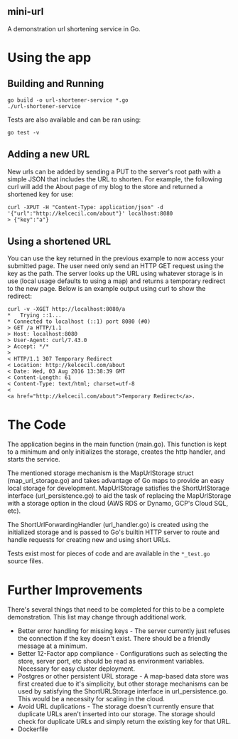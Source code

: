 mini-url
--------

A demonstration url shortening service in Go.

# Using the app

## Building and Running

```
go build -o url-shortener-service *.go
./url-shortener-service
```

Tests are also available and can be ran using:

```
go test -v
```

## Adding a new URL

New urls can be added by sending a PUT to the server's root path with a simple JSON that includes the URL to shorten. For example, the following curl will add the About page of my blog to the store and returned a shortened key for use:

```
curl -XPUT -H "Content-Type: application/json" -d '{"url":"http://kelcecil.com/about"}' localhost:8080
> {"key":"a"}
```

## Using a shortened URL

You can use the key returned in the previous example to now access your submitted page. The user need only send an HTTP GET request using the key as the path. The server looks up the URL using whatever storage is in use (local usage defaults to using a map) and returns a temporary redirect to the new page. Below is an example output using curl to show the redirect:

```
curl -v -XGET http://localhost:8080/a
*   Trying ::1...
* Connected to localhost (::1) port 8080 (#0)
> GET /a HTTP/1.1
> Host: localhost:8080
> User-Agent: curl/7.43.0
> Accept: */*
>
< HTTP/1.1 307 Temporary Redirect
< Location: http://kelcecil.com/about
< Date: Wed, 03 Aug 2016 13:38:39 GMT
< Content-Length: 61
< Content-Type: text/html; charset=utf-8
<
<a href="http://kelcecil.com/about">Temporary Redirect</a>.
```

# The Code

The application begins in the main function (main.go). This function is kept to a minimum and only initializes the storage, creates the http handler, and starts the service.

The mentioned storage mechanism is the MapUrlStorage struct (map_url_storage.go) and takes advantage of Go maps to provide an easy local storage for development. MapUrlStorage satisfies the ShortUrlStorage interface (url_persistence.go) to aid the task of replacing the MapUrlStorage with a storage option in the cloud (AWS RDS or Dynamo, GCP's Cloud SQL, etc).

The ShortUrlForwardingHandler (url_handler.go) is created using the initialized storage and is passed to Go's builtin HTTP server to route and handle requests for creating new and using short URLs.

Tests exist most for pieces of code and are available in the `*_test.go` source files.

# Further Improvements

There's several things that need to be completed for this to be a complete demonstration. This list may change through additional work.

* Better error handling for missing keys - The server currently just refuses the connection if the key doesn't exist. There should be a friendly message at a minimum.
* Better 12-Factor app compliance - Configurations such as selecting the store, server port, etc should be read as environment variables. Necessary for easy cluster deployment.
* Postgres or other persistent URL storage - A map-based data store was first created due to it's simplicity, but other storage mechanisms can be used by satisfying the ShortURLStorage interface in url_persistence.go. This would be a necessity for scaling in the cloud.
* Avoid URL duplications - The storage doesn't currently ensure that duplicate URLs aren't inserted into our storage. The storage should check for duplicate URLs and simply return the existing key for that URL.
* Dockerfile
